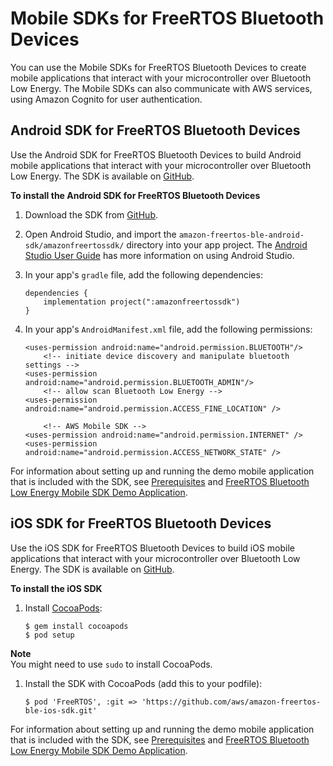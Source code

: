 # Mobile SDKs for FreeRTOS Bluetooth Devices<a name="freertos-ble-mobile"></a>

You can use the Mobile SDKs for FreeRTOS Bluetooth Devices to create mobile applications that interact with your microcontroller over Bluetooth Low Energy\. The Mobile SDKs can also communicate with AWS services, using Amazon Cognito for user authentication\.

## Android SDK for FreeRTOS Bluetooth Devices<a name="freertos-ble-android"></a>

Use the Android SDK for FreeRTOS Bluetooth Devices to build Android mobile applications that interact with your microcontroller over Bluetooth Low Energy\. The SDK is available on [GitHub](https://github.com/aws/amazon-freertos-ble-android-sdk/)\. 

**To install the Android SDK for FreeRTOS Bluetooth Devices**

1. Download the SDK from [GitHub](https://github.com/aws/amazon-freertos-ble-android-sdk/)\.

1. Open Android Studio, and import the `amazon-freertos-ble-android-sdk/amazonfreertossdk/` directory into your app project\. The [ Android Studio User Guide](https://developer.android.com/studio/intro) has more information on using Android Studio\. 

1. In your app's `gradle` file, add the following dependencies:

   ```
   dependencies {
       implementation project(":amazonfreertossdk")
   }
   ```

1. In your app's `AndroidManifest.xml` file, add the following permissions:

   ```
   <uses-permission android:name="android.permission.BLUETOOTH"/>
       <!-- initiate device discovery and manipulate bluetooth settings -->
   <uses-permission android:name="android.permission.BLUETOOTH_ADMIN"/>
       <!-- allow scan Bluetooth Low Energy -->
   <uses-permission android:name="android.permission.ACCESS_FINE_LOCATION" />
   
       <!-- AWS Mobile SDK -->
   <uses-permission android:name="android.permission.INTERNET" />
   <uses-permission android:name="android.permission.ACCESS_NETWORK_STATE" />
   ```

For information about setting up and running the demo mobile application that is included with the SDK, see [Prerequisites](ble-demo.md#ble-demo-prereqs) and [FreeRTOS Bluetooth Low Energy Mobile SDK Demo Application](ble-demo.md#ble-sdk-app)\.

## iOS SDK for FreeRTOS Bluetooth Devices<a name="freertos-ble-ios"></a>

Use the iOS SDK for FreeRTOS Bluetooth Devices to build iOS mobile applications that interact with your microcontroller over Bluetooth Low Energy\. The SDK is available on [GitHub](https://github.com/aws/amazon-freertos-ble-ios-sdk/)\.

**To install the iOS SDK**

1. Install [CocoaPods](http://cocoapods.org/):

   ```
   $ gem install cocoapods
   $ pod setup
   ```
**Note**  
You might need to use `sudo` to install CocoaPods\.

1. Install the SDK with CocoaPods \(add this to your podfile\):

   ```
   $ pod 'FreeRTOS', :git => 'https://github.com/aws/amazon-freertos-ble-ios-sdk.git'
   ```

For information about setting up and running the demo mobile application that is included with the SDK, see [Prerequisites](ble-demo.md#ble-demo-prereqs) and [FreeRTOS Bluetooth Low Energy Mobile SDK Demo Application](ble-demo.md#ble-sdk-app)\.